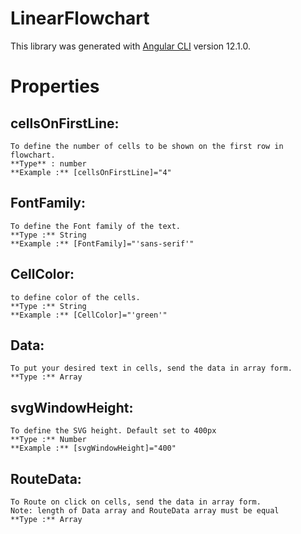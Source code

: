 # LinearFlowchart

This library was generated with [Angular CLI](https://github.com/angular/angular-cli) version 12.1.0.

# Properties
## cellsOnFirstLine:
    To define the number of cells to be shown on the first row in flowchart. 
    **Type** : number
    **Example :** [cellsOnFirstLine]="4"

## FontFamily:
    To define the Font family of the text.
    **Type :** String
    **Example :** [FontFamily]="'sans-serif'"

## CellColor:
    to define color of the cells.
    **Type :** String
    **Example :** [CellColor]="'green'"

## Data:
    To put your desired text in cells, send the data in array form.
    **Type :** Array

## svgWindowHeight:
    To define the SVG height. Default set to 400px
    **Type :** Number
    **Example :** [svgWindowHeight]="400"

## RouteData:
    To Route on click on cells, send the data in array form.
    Note: length of Data array and RouteData array must be equal
    **Type :** Array
